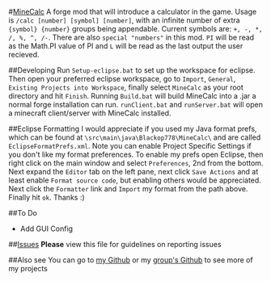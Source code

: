#[MineCalc](http://www.curseforge.com/projects/238890/)
A forge mod that will introduce a calculator in the game. Usage is `/calc [number] [symbol] [number]`, with an infinite number of extra `{symbol} {number}` groups being appendable. Current symbols are: `+, -, *, /, %, ^, /-`. There are also `special "numbers"` in this mod. `PI` will be read as the Math.PI value of PI and `L` will be read as the last output the user recieved.

##Developing
Run `Setup-eclipse.bat` to set up the workspace for eclipse. Then open your preferred eclipse workspace, go to `Import`, `General`, `Existing Projects into Workspace`, finally select `MineCalc` as your root directory and hit `Finish`. Running `Build.bat` will build MineCalc into a .jar a normal forge installation can run. `runClient.bat` and `runServer.bat` will open a minecraft client/server with MineCalc installed.

##Eclipse Formatting
I would appreciate if you used my Java format prefs, which can be found at `\src\main\java\Blackop778\MineCalc\` and are called `EclipseFormatPrefs.xml`. Note you can enable Project Specific Settings if you don't like my format preferences. To enable my prefs open Eclipse, then right click on the main window and select `Preferences`, 2nd from the bottom. Next expand the `Editor` tab on the left pane, next click `Save Actions` and at least enable `Format source code`, but enabling others would be appreciated. Next click the `Formatter` link and `Import` my format from the path above. Finally hit `ok`. Thanks :)

##To Do
* Add GUI Config

##[Issues](https://github.com/Blackop778/MineCalc/blob/master/ISSUES.md)
**Please** view this file for guidelines on reporting issues

##Also see
You can go to [my Github](https://github.com/Blackop778) or my [group's Github](https://github.com/TeaNCode) to see more of my projects
